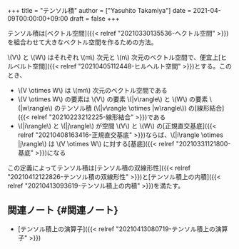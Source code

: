 +++
title = "テンソル積"
author = ["Yasuhito Takamiya"]
date = 2021-04-09T00:00:00+09:00
draft = false
+++

テンソル積は[ベクトル空間]({{< relref "20210330135536-ヘクトル空間" >}})を組合わせて大きなベクトル空間を作るための方法。

\\(V\\) と \\(W\\) はそれぞれ \\(m\\) 次元と \\(n\\) 次元のベクトル空間で、便宜上[ヒルベルト空間]({{< relref "20210405112448-ヒルヘルト空間" >}})とする。このとき、

-   \\(V \otimes W\\) は \\(mn\\) 次元のベクトル空間である
-   \\(V \otimes W\\) の要素は \\(V\\) の要素 \\(|v\rangle\\) と \\(W\\) の要素 \\(|w\rangle\\) のテンソル積 (\\(|v\rangle \otimes |w\rangle\\)) の[線形結合]({{< relref "20210223212225-線形結合" >}})である
-   \\(|i\rangle\\) と \\(|j\rangle\\) が空間 \\(V\\) と \\(W\\) の[正規直交基底]({{< relref "20210408163416-正規直交基底" >}})ならば、\\(|i\rangle \otimes |j\rangle\\) は \\(V \otimes W\\) に対する[基底]({{< relref "20210331121800-基底" >}})になる

この定義によってテンソル積は[テンソル積の双線形性]({{< relref "20210412122826-テンソル積の双線形性" >}})と[テンソル積上の内積]({{< relref "20210413093619-テンソル積上の内積" >}})を満たす。


## 関連ノート {#関連ノート}

-   [テンソル積上の演算子]({{< relref "20210413080719-テンソル積上の演算子" >}})
